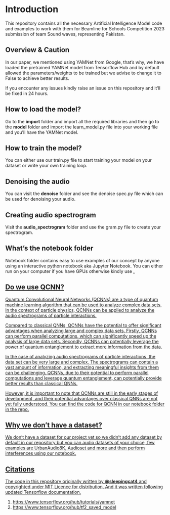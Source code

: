 <h1>Introduction</h1>
<p>This repository contains all the necessary Artificial Intelligence Model code and examples to work with them for Beamline for Schools Competition 2023 submission of team Sound waves, representing Pakistan.</p>
<h2>Overview &amp; Caution</h2>
<p>In our paper, we mentioned using YAMNet from Google, that&rsquo;s why, we have loaded the pretrained YAMNet model from Tensorflow Hub and by default allowed the parameters/weights to be trained but we advise to change it to False to achieve better results.</p>
<p>If you encounter any issues kindly raise an issue on this repository and it&rsquo;ll be fixed in 24 hours.</p>
<h2>How to load the model?</h2>
<p>Go to the <strong>import</strong> folder and import all the required libraries and then go to the <strong>model</strong> folder and import the learn_model.py file into your working file and you&rsquo;ll have the YAMNet model.</p>
<h2>How to train the model?</h2>
<p>You can either use our train.py file to start training your model on your dataset or write your own training loop.</p>
<h2>Denoising the audio</h2>
<p>You can visit the <strong>denoise</strong> folder and see the denoise spec.py file which can be used for denoising your audio.</p>
<h2>Creating audio spectrogram</h2>
<p>Visit the <strong>audio_spectrogram</strong> folder and use the gram.py file to create your spectrogram.</p>
<h2>What&rsquo;s the notebook folder</h2>
<p>Notebook folder contains easy to use examples of our concept by anyone using an interactive python notebook aka Jupyter Notebook. You can either run on your computer if you have GPUs otherwise kindly use <a href="https://colab.research.google.com/"Google Colab</a>.</p>
<h2>Do we use QCNN?</h2>
<p>Quantum Convolutional Neural Networks (QCNNs) are a type of quantum machine learning algorithm that can be used to analyze complex data sets. In the context of particle physics, QCNNs can be applied to analyze the audio spectrograms of particle interactions.

Compared to classical QNNs, QCNNs have the potential to offer significant advantages when analyzing large and complex data sets. Firstly, QCNNs can perform parallel computations, which can significantly speed up the analysis of large data sets. Secondly, QCNNs can potentially leverage the power of quantum entanglement to extract more information from the data.

In the case of analyzing audio spectrograms of particle interactions, the data set can be very large and complex. The spectrograms can contain a vast amount of information, and extracting meaningful insights from them can be challenging. QCNNs, due to their potential to perform parallel computations and leverage quantum entanglement, can potentially provide better results than classical QNNs.

However, it is important to note that QCNNs are still in the early stages of development, and their potential advantages over classical QNNs are not yet fully understood. You can find the code for QCNN in our notebook folder in the repo. </p>
<h2>Why we don&rsquo;t have a dataset?</h2>
<p>We don&rsquo;t have a dataset for our project yet so we didn&rsquo;t add any dataset by default in our repository but you can audio datasets of your choice, few examples are UrbanAudio8K, Audioset and more and then perform interferences using our notebook.</p>
<h2>Citations</h2>
<p>The code in this repository originally written by <strong>@sleepingcat4</strong> and copyrighted under MIT Licence for distribution.
And it was written following updated Tensorflow documentation.</p>

1. https://www.tensorflow.org/hub/tutorials/yamnet
2. https://www.tensorflow.org/hub/tf2_saved_model
